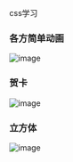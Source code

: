 css学习

### 各方简单动画  <br/>
![image](https://github.com/pheromone/cssStudy/blob/master/1/1.gif) <br/>

### 贺卡  <br/>
![image](https://github.com/pheromone/cssStudy/blob/master/2/2.gif) <br/>

### 立方体  <br/>
![image](https://github.com/pheromone/cssStudy/tree/master/%E7%AB%8B%E6%96%B9%E4%BD%93) <br/>

